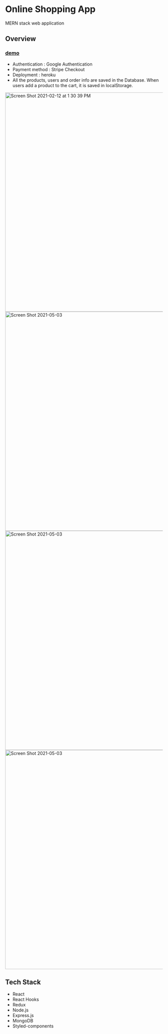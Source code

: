 # Online Shopping App
MERN stack web application

## Overview
### [demo](https://natleather.herokuapp.com)

* Authentication : Google Authentication 
* Payment method : Stripe Checkout
* Deployment : heroku
* All the products, users and order info are saved in the Database. When users add a product to the cart, it is saved in localStorage.


<img width="700" alt="Screen Shot 2021-02-12 at 1 30 39 PM" src="https://user-images.githubusercontent.com/64046039/107824751-da1e1c00-6d36-11eb-9b70-1f15df7f7947.png">
<img width="700" alt="Screen Shot 2021-05-03" src="https://user-images.githubusercontent.com/64046039/116965542-f0b37f80-ac62-11eb-9448-4c24e6af34b5.png">
<img width="700" alt="Screen Shot 2021-05-03" src="https://user-images.githubusercontent.com/64046039/116965685-3708de80-ac63-11eb-84d9-e31d668cd5ea.png">
<!-- <img width="700" alt="Screen Shot 2021-05-03" src="https://user-images.githubusercontent.com/64046039/116965693-3bcd9280-ac63-11eb-9f50-4feb44fdb14d.png"> -->
<img width="700" alt="Screen Shot 2021-05-03" src="https://user-images.githubusercontent.com/64046039/116965703-3ff9b000-ac63-11eb-807b-6a72cff941dd.png">


## Tech Stack
* React
* React Hooks
* Redux
* Node.js
* Express.js
* MongoDB
* Styled-components
